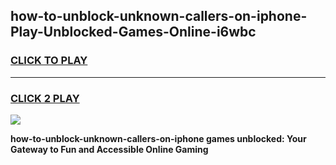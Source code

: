 
## how-to-unblock-unknown-callers-on-iphone-Play-Unblocked-Games-Online-i6wbc
<h3>
<a href="https://premium76.site?title=how-to-unblock-unknown-callers-on-iphone&ref=25A">CLICK TO PLAY</a></h3>
<hr>

<h3>
<a href="https://premium76.site?title=how-to-unblock-unknown-callers-on-iphone&ref=25A">CLICK 2 PLAY</a>
  
</h3>

<a href="https://premium76.site?title=how-to-unblock-unknown-callers-on-iphone&ref=25A"><img src="https://clearcache.store/games.png"></a>


**how-to-unblock-unknown-callers-on-iphone games unblocked: Your Gateway to Fun and Accessible Online Gaming**
